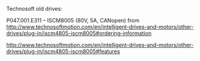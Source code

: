 
Technosoft old drives:

P047.001.E311 – ISCM8005 (80V, 5A, CANopen) from http://www.technosoftmotion.com/en/intelligent-drives-and-motors/other-drives/plug-in/iscm4805-iscm8005#ordering-information

http://www.technosoftmotion.com/en/intelligent-drives-and-motors/other-drives/plug-in/iscm4805-iscm8005#features
